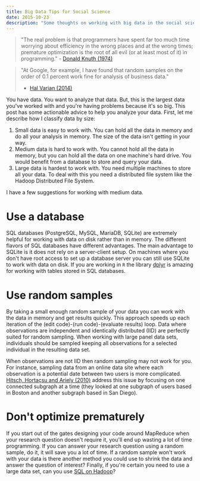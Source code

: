 ```yaml
---
title: Big Data Tips for Social Science
date: 2015-10-23
description: "Some thoughts on working with big data in the social sciences."
---
```


> "The real problem is that programmers have spent far too much time
> worrying about efficiency in the wrong places and at the wrong
> times; premature optimization is the root of all evil (or at least
> most of it) in programming." - [Donald Knuth (1974)][knuth]

> "At Google, for example, I have found that random samples on the
> order of 0.1 percent work fine for analysis of business data."
> - [Hal Varian (2014)][varian]

You have data. You want to analyze that data. But, this is the largest
data you've worked with and you're having problems because it's so
big. This post has some actionable advice to help you analyze your
data. First, let me describe how I classify data by size:

1.  Small data is easy to work with. You can hold all the data in
    memory and do all your analysis in memory. The size of the data
    isn't getting in your way.
2.  Medium data is hard to work with. You cannot hold all the data in
    memory, but you can hold all the data on one machine's hard
    drive. You would benefit from a database to store and query your
    data.
3.  Large data is hardest to work with. You need multiple machines to
    store all your data. To deal with this you need a distributed file
    system like the Hadoop Distributed File System.

I have a few suggestions for working with medium data.

# Use a database

SQL databases (PostgreSQL, MySQL, MariaDB, SQLite) are extremely
helpful for working with data on disk rather than in memory. The
different flavors of SQL databases have different advantages. The main
advantage to SQLite is it does not rely on a server-client setup. On
machines where you don't have root access to set up a database server
you can still use SQLite to work with data on disk. If you are working
in `R` the library [dplyr][dplyr] is amazing for working with tables
stored in SQL databases.

# Use random samples

By taking a small enough random sample of your data you can work with
the data in memory and get results quickly. This approach speeds up
each iteration of the (edit code)-(run code)-(evaluate results)
loop. Data where observations are independent and identically
distributed (IID) are perfectly suited for random sampling. When
working with large panel data sets, individuals should be sampled
keeping all observations for a selected individual in the resulting
data set.

When observations are not IID then random sampling may not work for
you. For instance, sampling data from an online data site where each
observation is a potential date between two users is more
complicated. [Hitsch, Hortaçsu and Ariely (2010)][hha] address this
issue by focusing on one connected subgraph at a time (they looked at
one subgraph of users based in Boston and another subgraph based in
San Diego).

# Don't optimize prematurely

If you start out of the gates designing your code around MapReduce
when your research question doesn't require it, you'll end up wasting
a lot of time programming. If you can answer your research question
using a random sample, do it, it will save you a lot of time. If a
random sample won't work with your data is there another method you
could use to shrink the data and answer the question of interest?
Finally, if you're certain you need to use a large data set, can you
use [SQL on Hadoop][sql-hadoop]?

[knuth]: http://dx.doi.org/10.1145/361604.361612
[varian]: http://www.jstor.org/stable/23723482
[dplyr]: https://cran.rstudio.com/web/packages/dplyr/vignettes/introduction.html
[hha]: http://www.jstor.org/stable/27804924
[sql-hadoop]: https://www.mapr.com/why-hadoop/sql-hadoop/sql-hadoop-details
